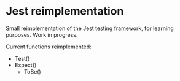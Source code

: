 # Jest reimplementation
Small reimplementation of the Jest testing framework, for learning purposes.
Work in progress.

Current functions reimplemented:
- Test()
- Expect()
  - ToBe()
